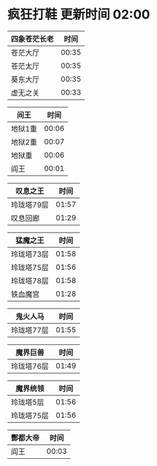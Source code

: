 # 疯狂打鞋 更新时间 02:00

| 四象苍茫长老   | 时间    |
|--------|-------|
| 苍茫大厅 | 00:35 |
| 苍茫太厅 | 00:35 |
| 葵东大厅 | 00:35 |
| 虚无之关 | 00:33 |

| 间王   | 时间    |
|--------|-------|
| 地狱1重 | 00:06 |
| 地狱2重 | 00:07 |
| 地狱重 | 00:06 |
| 阎王 | 00:01 |

| 叹息之王   | 时间    |
|--------|-------|
| 玲珑塔79层 | 01:57 |
| 叹息回廊 | 01:29 |

| 猛魔之王   | 时间    |
|--------|-------|
| 玲珑塔73层 | 01:58 |
| 玲珑塔75层 | 01:56 |
| 玲珑塔78层 | 01:58 |
| 铁血魔宫 | 01:28 |

| 鬼火人马   | 时间    |
|--------|-------|
| 玲珑塔77层 | 01:55 |

| 魔界巨兽   | 时间    |
|--------|-------|
| 玲珑塔76层 | 01:49 |

| 魔界统领   | 时间    |
|--------|-------|
| 玲珑塔5层 | 01:56 |
| 玲珑塔75层 | 01:56 |

| 酆都大帝   | 时间    |
|--------|-------|
| 阎王 | 00:03 |